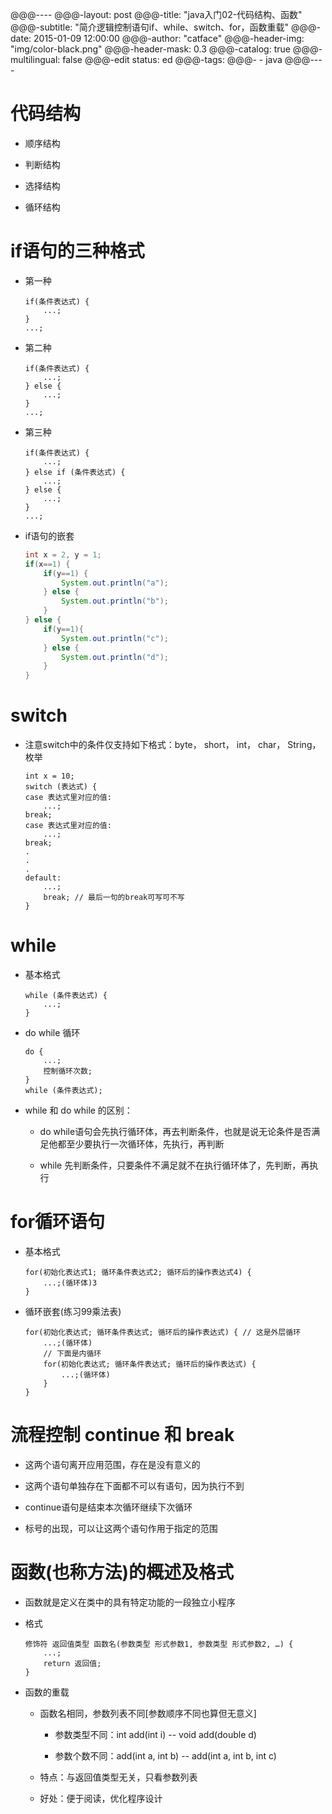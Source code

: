 @@@----
@@@-layout:       post
@@@-title:        "java入门02-代码结构、函数"
@@@-subtitle:     "简介逻辑控制语句if、while、switch、for，函数重载"
@@@-date:         2015-01-09 12:00:00
@@@-author:       "catface"
@@@-header-img:   "img/color-black.png"
@@@-header-mask:  0.3
@@@-catalog:      true
@@@-multilingual: false
@@@-edit status:  ed
@@@-tags:
@@@-    - java
@@@----

# 代码结构

- 顺序结构

- 判断结构

- 选择结构

- 循环结构

# if语句的三种格式

- 第一种

    ```
    if(条件表达式) {
        ...;
    }
    ...;
    ```

- 第二种

    ```
    if(条件表达式) {  
        ...;       
    } else {          
        ...;   
    }
    ...;
    ```

- 第三种

    ```
    if(条件表达式) {
        ...;
    } else if (条件表达式) {
        ...;
    } else {
        ...;
    }   
    ...;
    ```

- if语句的嵌套

    ``` java
    int x = 2, y = 1;
    if(x==1) {
        if(y==1) {
            System.out.println("a");
        } else {
            System.out.println("b");
        }
    } else {
        if(y==1){
            System.out.println("c");
        } else {
            System.out.println("d");
        }
    } 
    ```

# switch

- 注意switch中的条件仅支持如下格式：byte， short， int， char， String， 枚举

    ```
    int x = 10;
    switch (表达式) {
    case 表达式里对应的值:
        ...;
    break;
    case 表达式里对应的值:
        ...;
    break;
    .
    .
    .
    default:
        ...;
        break; // 最后一句的break可写可不写
    }
    ```

# while

- 基本格式

    ```
    while (条件表达式) {
        ...;
    }
    ```

- do while 循环

    ```
    do {
        ...;
        控制循环次数;
    }
    while (条件表达式);
    ```

- while 和 do while 的区别：
	
	- do while语句会先执行循环体，再去判断条件，也就是说无论条件是否满足他都至少要执行一次循环体，先执行，再判断
	
	- while 先判断条件，只要条件不满足就不在执行循环体了，先判断，再执行

# for循环语句

- 基本格式
		
    ```
    for(初始化表达式1; 循环条件表达式2; 循环后的操作表达式4) {
        ...;(循环体)3
    }
    ```

- 循环嵌套(练习99乘法表)

    ```
    for(初始化表达式; 循环条件表达式; 循环后的操作表达式) { // 这是外层循环
        ...;(循环体)
        // 下面是内循环
        for(初始化表达式; 循环条件表达式; 循环后的操作表达式) {
            ...;(循环体)
        }
    }
    ```

# 流程控制 continue 和 break

- 这两个语句离开应用范围，存在是没有意义的

- 这两个语句单独存在下面都不可以有语句，因为执行不到

- continue语句是结束本次循环继续下次循环

- 标号的出现，可以让这两个语句作用于指定的范围

# 函数(也称方法)的概述及格式

- 函数就是定义在类中的具有特定功能的一段独立小程序

- 格式

    ```
    修饰符 返回值类型 函数名(参数类型 形式参数1, 参数类型 形式参数2, …) {
        ...;
        return 返回值;
    }
    ```

- 函数的重载

	- 函数名相同，参数列表不同[参数顺序不同也算但无意义]
	
		- 参数类型不同：int add(int i) -- void add(double d)
		
		- 参数个数不同：add(int a, int b) -- add(int a, int b, int c)
	
	- 特点：与返回值类型无关，只看参数列表
	
	- 好处：便于阅读，优化程序设计